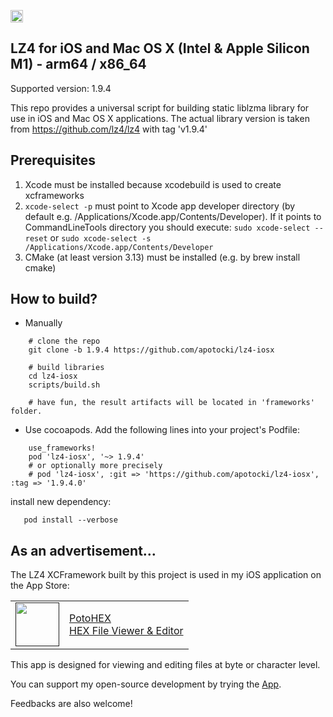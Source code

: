 [<img src="https://api.gitsponsors.com/api/badge/img?id=634323931" height="20">](https://api.gitsponsors.com/api/badge/link?p=SNDCb29auNHzzpQVTlukVfShVJM5dTlkoO3cHygg0hX4WF2qs1HmrDMXMTH87xHu1ETnpkmcFqj2nvIkyADToDYjZeB2XZpoDIDH0BymTj83Vwfeb8whcCcXoUvHeclZ76aG/Dmtp7bxZZE7O+8xHQ==)

## LZ4 for iOS and Mac OS X (Intel & Apple Silicon M1) - arm64 / x86_64

Supported version: 1.9.4

This repo provides a universal script for building static liblzma library for use in iOS and Mac OS X applications.
The actual library version is taken from https://github.com/lz4/lz4 with tag 'v1.9.4'


## Prerequisites
  1) Xcode must be installed because xcodebuild is used to create xcframeworks
  2) ```xcode-select -p``` must point to Xcode app developer directory (by default e.g. /Applications/Xcode.app/Contents/Developer). If it points to CommandLineTools directory you should execute:
  ```sudo xcode-select --reset``` or ```sudo xcode-select -s /Applications/Xcode.app/Contents/Developer```
  3) CMake (at least version 3.13) must be installed (e.g. by brew install cmake) 

## How to build?
 - Manually
```
    # clone the repo
    git clone -b 1.9.4 https://github.com/apotocki/lz4-iosx
    
    # build libraries
    cd lz4-iosx
    scripts/build.sh

    # have fun, the result artifacts will be located in 'frameworks' folder.
```    
 - Use cocoapods. Add the following lines into your project's Podfile:
```
    use_frameworks!
    pod 'lz4-iosx', '~> 1.9.4'
    # or optionally more precisely
    # pod 'lz4-iosx', :git => 'https://github.com/apotocki/lz4-iosx', :tag => '1.9.4.0'
```    
install new dependency:
```
   pod install --verbose
```

## As an advertisement…
The LZ4 XCFramework built by this project is used in my iOS application on the App Store:

[<table align="center" border=0 cellspacing=0 cellpadding=0><tr><td><img src="https://is4-ssl.mzstatic.com/image/thumb/Purple112/v4/78/d6/f8/78d6f802-78f6-267a-8018-751111f52c10/AppIcon-0-1x_U007emarketing-0-10-0-85-220.png/460x0w.webp" width="70"/></td><td><a href="https://apps.apple.com/us/app/potohex/id1620963302">PotoHEX</a><br>HEX File Viewer & Editor</td><tr></table>]()

This app is designed for viewing and editing files at byte or character level.
  
You can support my open-source development by trying the [App](https://apps.apple.com/us/app/potohex/id1620963302).

Feedbacks are also welcome!

